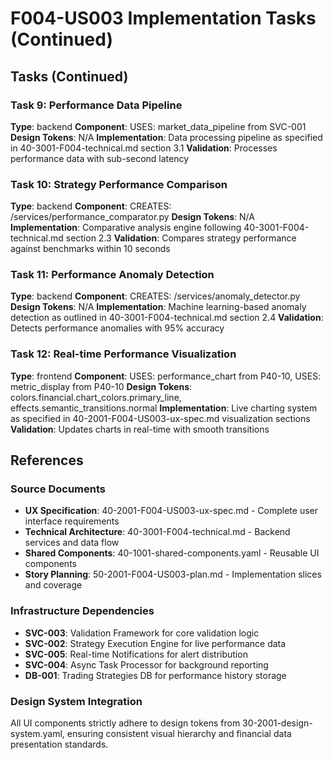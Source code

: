 # F004-US003 Implementation Tasks (Continued)

## Tasks (Continued)

### Task 9: Performance Data Pipeline
**Type**: backend
**Component**: USES: market_data_pipeline from SVC-001
**Design Tokens**: N/A
**Implementation**: 
Data processing pipeline as specified in 40-3001-F004-technical.md section 3.1
**Validation**: Processes performance data with sub-second latency

### Task 10: Strategy Performance Comparison
**Type**: backend
**Component**: CREATES: /services/performance_comparator.py
**Design Tokens**: N/A
**Implementation**: 
Comparative analysis engine following 40-3001-F004-technical.md section 2.3
**Validation**: Compares strategy performance against benchmarks within 10 seconds

### Task 11: Performance Anomaly Detection
**Type**: backend
**Component**: CREATES: /services/anomaly_detector.py
**Design Tokens**: N/A
**Implementation**: 
Machine learning-based anomaly detection as outlined in 40-3001-F004-technical.md section 2.4
**Validation**: Detects performance anomalies with 95% accuracy

### Task 12: Real-time Performance Visualization
**Type**: frontend
**Component**: USES: performance_chart from P40-10, USES: metric_display from P40-10
**Design Tokens**: colors.financial.chart_colors.primary_line, effects.semantic_transitions.normal
**Implementation**: 
Live charting system as specified in 40-2001-F004-US003-ux-spec.md visualization sections
**Validation**: Updates charts in real-time with smooth transitions

## References

### Source Documents
- **UX Specification**: 40-2001-F004-US003-ux-spec.md - Complete user interface requirements
- **Technical Architecture**: 40-3001-F004-technical.md - Backend services and data flow
- **Shared Components**: 40-1001-shared-components.yaml - Reusable UI components
- **Story Planning**: 50-2001-F004-US003-plan.md - Implementation slices and coverage

### Infrastructure Dependencies
- **SVC-003**: Validation Framework for core validation logic
- **SVC-002**: Strategy Execution Engine for live performance data
- **SVC-005**: Real-time Notifications for alert distribution
- **SVC-004**: Async Task Processor for background reporting
- **DB-001**: Trading Strategies DB for performance history storage

### Design System Integration
All UI components strictly adhere to design tokens from 30-2001-design-system.yaml, ensuring consistent visual hierarchy and financial data presentation standards.